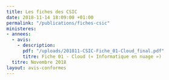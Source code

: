 ```yaml
---
title: Les fiches des CSIC
date: 2018-11-14 18:09:00 +01:00
permalink: "/publications/fiches-csic"
ministeres:
- annees:
  - avis:
    - description: 
      pdf: "/uploads/201811-CSIC-Fiche_01-Cloud_final.pdf"
      titre: Fiche 01 - Cloud (« Informatique en nuage »)
  titre: Novembre 2018
layout: avis-conformes
---
```


